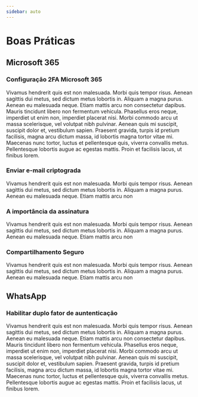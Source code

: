 ```yaml
---
sidebar: auto
---
```

# Boas Práticas

## Microsoft 365

### Configuração 2FA Microsoft 365
Vivamus hendrerit quis est non malesuada. Morbi quis tempor risus. Aenean sagittis dui metus, sed dictum metus lobortis in. Aliquam a magna purus. Aenean eu malesuada neque. Etiam mattis arcu non consectetur dapibus. Mauris tincidunt libero non fermentum vehicula. Phasellus eros neque, imperdiet ut enim non, imperdiet placerat nisi. Morbi commodo arcu ut massa scelerisque, vel volutpat nibh pulvinar. Aenean quis mi suscipit, suscipit dolor et, vestibulum sapien. Praesent gravida, turpis id pretium facilisis, magna arcu dictum massa, id lobortis magna tortor vitae mi. Maecenas nunc tortor, luctus et pellentesque quis, viverra convallis metus. Pellentesque lobortis augue ac egestas mattis. Proin et facilisis lacus, ut finibus lorem.

### Enviar e-mail criptograda
Vivamus hendrerit quis est non malesuada. Morbi quis tempor risus. Aenean sagittis dui metus, sed dictum metus lobortis in. Aliquam a magna purus. Aenean eu malesuada neque. Etiam mattis arcu non 
### A importância da assinatura
Vivamus hendrerit quis est non malesuada. Morbi quis tempor risus. Aenean sagittis dui metus, sed dictum metus lobortis in. Aliquam a magna purus. Aenean eu malesuada neque. Etiam mattis arcu non 

### Compartilhamento Seguro 
Vivamus hendrerit quis est non malesuada. Morbi quis tempor risus. Aenean sagittis dui metus, sed dictum metus lobortis in. Aliquam a magna purus. Aenean eu malesuada neque. Etiam mattis arcu non 

## WhatsApp
### Habilitar duplo fator de auntenticação
Vivamus hendrerit quis est non malesuada. Morbi quis tempor risus. Aenean sagittis dui metus, sed dictum metus lobortis in. Aliquam a magna purus. Aenean eu malesuada neque. Etiam mattis arcu non consectetur dapibus. Mauris tincidunt libero non fermentum vehicula. Phasellus eros neque, imperdiet ut enim non, imperdiet placerat nisi. Morbi commodo arcu ut massa scelerisque, vel volutpat nibh pulvinar. Aenean quis mi suscipit, suscipit dolor et, vestibulum sapien. Praesent gravida, turpis id pretium facilisis, magna arcu dictum massa, id lobortis magna tortor vitae mi. Maecenas nunc tortor, luctus et pellentesque quis, viverra convallis metus. Pellentesque lobortis augue ac egestas mattis. Proin et facilisis lacus, ut finibus lorem.

